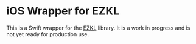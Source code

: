 # iOS Wrapper for EZKL

This is a Swift wrapper for the [EZKL](https://ezkl.xyz) library. It is a work in progress and is not yet ready for
production use.
